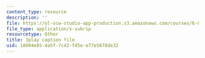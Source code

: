 ```yaml
---
content_type: resource
description: ''
file: https://ol-ocw-studio-app-production.s3.amazonaws.com/courses/6-851-advanced-data-structures-spring-2012/18094e854a5f7c42fd5ee77e5678de32_DZ7jt1F8KKw.srt
file_type: application/x-subrip
resourcetype: Other
title: 3play caption file
uid: 18094e85-4a5f-7c42-fd5e-e77e5678de32
---
```


